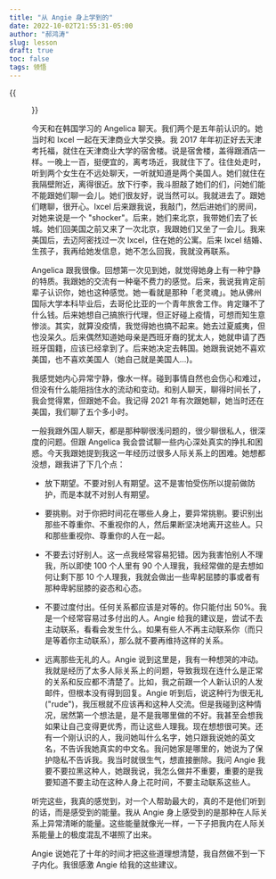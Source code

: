 ```yaml
---
title: "从 Angie 身上学到的"
date: 2022-10-02T21:55:31-05:00
author: "郝鸿涛"
slug: lesson
draft: true
toc: false
tags: 领悟
---
```

{{<figure src="/media/cnblog/angie-ixcel-tal.jpg" caption="左边是 Angie，中间是 Ixcel，右边是我，照于 2017 年 1 月 13 日。自那之后，这张拍立得照片一直在我钱包里" width="400" >}}

今天和在韩国学习的 Angelica 聊天。我们两个是五年前认识的。她当时和 Ixcel 一起在天津商业大学交换。我 2017 年年初正好去天津考托福，就住在天津商业大学的宿舍楼。说是宿舍楼，盖得跟酒店一样。一晚上一百，挺便宜的，离考场近，我就住下了。往住处走时，听到两个女生在不远处聊天，一听就知道是两个美国人。她们就住在我隔壁附近，离得很近。放下行李，我斗胆敲了她们的们，问她们能不能跟她们聊一会儿。她们很友好，说当然可以。我就进去了。跟她们瞎聊，很开心。Ixcel 后来跟我说，我敲门，然后进她们的房间，对她来说是一个 "shocker"。后来，她们来北京，我带她们去了长城。她们回美国之前又来了一次北京，我跟她们又坐了一会儿。我来美国后，去迈阿密找过一次 Ixcel，住在她的公寓。后来 Ixcel 结婚、生孩子，我再给她发信息，她不怎么回我，我就没再联系。

Angelica 跟我很像。回想第一次见到她，就觉得她身上有一种宁静的特质。我跟她的交流有一种毫不费力的感觉。后来，我说我肯定前辈子认识你，她也这种感觉。她一看就是那种「老灵魂」。她从佛州国际大学本科毕业后，去哥伦比亚的一个青年旅舍工作。肯定赚不了什么钱。后来她想自己搞旅行代理，但正好碰上疫情，可想而知生意惨淡。其实，就算没疫情，我觉得她也搞不起来。她去过夏威夷，但也没呆久。后来偶然知道她母亲是西班牙裔的犹太人，她就申请了西班牙国籍，应该已经拿到了。后来她决定去韩国。她跟我说她不喜欢美国，也不喜欢美国人（她自己就是美国人...)。

我感觉她内心异常宁静，像水一样。碰到事情自然也会伤心和难过，但没有什么能阻挡住水的流动和变动。和别人聊天，聊得时间长了，我会觉得累，但跟她不会。我记得 2021 年有次跟她聊，她当时还在美国，我们聊了五个多小时。

一般我跟外国人聊天，都是那种聊很浅问题的，很少聊很私人，很深度的问题。但跟 Angelica 我会尝试聊一些内心深处真实的挣扎和困惑。今天我跟她提到我这一年经历过很多人际关系上的困难。她想都没想，跟我讲了下几个点：

 - 放下期望。不要对别人有期望。这不是害怕受伤所以提前做防护，而是本就不对别人有期望。

 - 要挑剔。对于你把时间花在哪些人身上，要异常挑剔。要识别出那些不尊重你、不重视你的人，然后果断坚决地离开这些人。只和那些重视你、尊重你的人在一起。
	
 - 不要去讨好别人。这一点我经常容易犯错。因为我害怕别人不理我，所以即使 100 个人里有 90 个人理我，我经常做的是去想如何让剩下那 10 个人理我，我就会做出一些卑躬屈膝的事或者有那种卑躬屈膝的姿态和心态。

 -  不要过度付出。任何关系都应该是对等的。你只能付出 50%。我是一个经常容易过多付出的人。Angie 给我的建议是，尝试不去主动联系，看看会发生什么。如果有些人不再主动联系你（而只是等着你主动联系），那么就不要再维持这样的关系。

 - 远离那些无礼的人。Angie 说到这里是，我有一种想哭的冲动。我就是经历了太多人际关系上的问题，导致我现在连什么是正常的关系和反应都不清楚了。比如，我之前跟一个人新认识的人发邮件，但根本没有得到回复。Angie 听到后，说这种行为很无礼 ("rude")，我压根就不应该再和这种人交流。但是我碰到这种情况，居然第一个想法是，是不是我哪里做的不好。我甚至会想我如果让自己变得更优秀，而让这些人理我。现在想想很可笑。还有一个刚认识的人，我问她叫什么名字，她只跟我说她的英文名，不告诉我她真实的中文名。我问她家是哪里的，她说为了保护隐私不告诉我。我当时就很生气，想直接删除。我问 Angie 我要不要拉黑这种人，她跟我说，我怎么做并不重要，重要的是我要知道不要主动在这种人身上花时间，不要主动联系这些人。

 听完这些，我真的感觉到，对一个人帮助最大的，真的不是他们听到的话，而是感受到的能量。我从 Angie 身上感受到的是那种在人际关系上异常清晰的能量。这些能量就像光一样，一下子把我内在人际关系能量上的极度混乱不堪照了出来。

 Angie 说她花了十年的时间才把这些道理想清楚，我自然做不到一下子内化。我很感激 Angie 给我的这些建议。